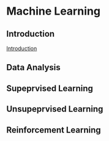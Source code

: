 # Machine Learning 

## Introduction

[Introduction](./intro/intro.ipynb)

## Data Analysis

## Supeprvised Learning

## Unsupeprvised Learning

## Reinforcement Learning


